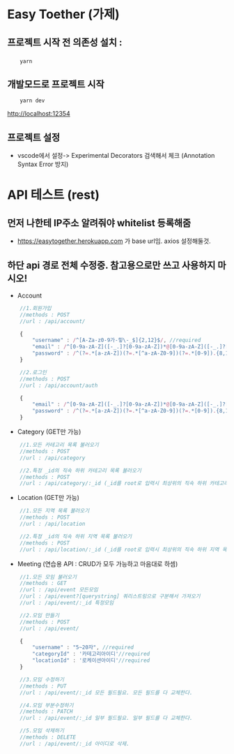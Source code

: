 
# Easy Toether (가제)

## 프로젝트 시작 전 의존성 설치 :
###
```
    yarn
```

## 개발모드로 프로젝트 시작
```
    yarn dev
```
[http://localhost:12354](http://localhost:12354)


## 프로젝트 설정
- vscode에서 설정-> Experimental Decorators 검색해서 체크 (Annotation Syntax Error 방지)

# API 테스트 (rest)
## 먼저 나한테 IP주소 알려줘야 whitelist 등록해줌
- https://easytogether.herokuapp.com 가 base url임. axios 설정해둘것.


## 하단 api 경로 전체 수정중. 참고용으로만 쓰고 사용하지 마시오!

- Account
```js
    //1.회원가입
    //methods : POST
    //url : /api/account/

    {
        "username" : /^[A-Za-z0-9가-힣\-_$]{2,12}$/, //required
        "email" : /^[0-9a-zA-Z]([-_.]?[0-9a-zA-Z])*@[0-9a-zA-Z]([-_.]?[0-9a-zA-Z])*.[a-zA-Z]{2,3}$/i, //required
        "password" : /^(?=.*[a-zA-Z])(?=.*[^a-zA-Z0-9])(?=.*[0-9]).{8,16}$/ //required
    }
```

```js
    //2.로그인
    //methods : POST
    //url : /api/account/auth

    {
        "email" : /^[0-9a-zA-Z]([-_.]?[0-9a-zA-Z])*@[0-9a-zA-Z]([-_.]?[0-9a-zA-Z])*.[a-zA-Z]{2,3}$/i, //required
        "password" : /^(?=.*[a-zA-Z])(?=.*[^a-zA-Z0-9])(?=.*[0-9]).{8,16}$/ //required
    }
```

- Category (GET만 가능)
```js
    //1.모든 카테고리 목록 불러오기
    //methods : POST
    //url : /api/category
```

```js
    //2.특정 _id의 직속 하위 카테고리 목록 불러오기
    //methods : POST
    //url : /api/category/:_id (_id를 root로 입력시 최상위의 직속 하위 카테고리 목록을 불러옴 )
```

- Location (GET만 가능)
```js
    //1.모든 지역 목록 불러오기
    //methods : POST
    //url : /api/location
```

```js
    //2.특정 _id의 직속 하위 지역 목록 불러오기
    //methods : POST
    //url : /api/location/:_id (_id를 root로 입력시 최상위의 직속 하위 지역 목록을 불러옴 )
```

- Meeting (연습용 API : CRUD가 모두 가능하고 마음대로 하셈)
```js
    //1.모든 모임 불러오기
    //methods : GET
    //url : /api/event 모든모임
    //url : /api/event?[querystring] 쿼리스트링으로 구분해서 가져오기
    //url : /api/event/:_id 특정모임
```

```js
    //2.모임 만들기
    //methods : POST
    //url : /api/event/

    {
        "username" : "5~20자", //required
        "categoryId" : '카테고리아이디'//required
        "locationId" : '로케이션아이디'//required
    }
```
```js
    //3.모임 수정하기
    //methods : PUT
    //url : /api/event/:_id 모든 필드필요. 모든 필드를 다 교체한다.
```

```js
    //4.모임 부분수정하기
    //methods : PATCH
    //url : /api/event/:_id 일부 필드필요. 일부 필드를 다 교체한다.
```

```js
    //5.모임 삭제하기
    //methods : DELETE
    //url : /api/event/:_id 아이디로 삭제.
```

